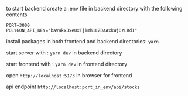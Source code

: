 to start backend
create a .env file in backend directory with the following contents

```
PORT=3000
POLYGON_API_KEY="baV4kxJxeUxTjkmh1LZDAAxkWjOzLRd1"
```

install packages in both frontend and backend directories: ```yarn```

start server with : ```yarn dev``` in backend directory

start frontend with : ```yarn dev``` in frontend directory

open ```http://localhost:5173``` in browser for frontend

api endpoint ```http://localhost:port_in_env/api/stocks```
